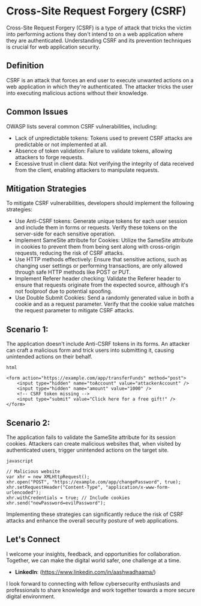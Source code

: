 # Cross-Site Request Forgery (CSRF)

Cross-Site Request Forgery (CSRF) is a type of attack that tricks the victim into performing actions they don't intend to on a web application where they are authenticated. Understanding CSRF and its prevention techniques is crucial for web application security.

## Definition

CSRF is an attack that forces an end user to execute unwanted actions on a web application in which they're authenticated. The attacker tricks the user into executing malicious actions without their knowledge.

## Common Issues

OWASP lists several common CSRF vulnerabilities, including:

- Lack of unpredictable tokens: Tokens used to prevent CSRF attacks are predictable or not implemented at all.
- Absence of token validation: Failure to validate tokens, allowing attackers to forge requests.
- Excessive trust in client data: Not verifying the integrity of data received from the client, enabling attackers to manipulate requests.

## Mitigation Strategies

To mitigate CSRF vulnerabilities, developers should implement the following strategies:

- Use Anti-CSRF tokens: Generate unique tokens for each user session and include them in forms or requests. Verify these tokens on the server-side for each sensitive operation.
- Implement SameSite attribute for Cookies: Utilize the SameSite attribute in cookies to prevent them from being sent along with cross-origin requests, reducing the risk of CSRF attacks.
- Use HTTP methods effectively: Ensure that sensitive actions, such as changing user settings or performing transactions, are only allowed through safe HTTP methods like POST or PUT.
- Implement Referer header checking: Validate the Referer header to ensure that requests originate from the expected source, although it's not foolproof due to potential spoofing.
- Use Double Submit Cookies: Send a randomly generated value in both a cookie and as a request parameter. Verify that the cookie value matches the request parameter to mitigate CSRF attacks.

## Scenario 1:

The application doesn't include Anti-CSRF tokens in its forms. An attacker can craft a malicious form and trick users into submitting it, causing unintended actions on their behalf.

```
html

<form action="https://example.com/app/transferFunds" method="post">
    <input type="hidden" name="toAccount" value="attackerAccount" />
    <input type="hidden" name="amount" value="1000" />
    <!-- CSRF token missing -->
    <input type="submit" value="Click here for a free gift!" />
</form>
```

## Scenario 2:

The application fails to validate the SameSite attribute for its session cookies. Attackers can create malicious websites that, when visited by authenticated users, trigger unintended actions on the target site.

```
javascript

// Malicious website
var xhr = new XMLHttpRequest();
xhr.open("POST", "https://example.com/app/changePassword", true);
xhr.setRequestHeader("Content-Type", "application/x-www-form-urlencoded");
xhr.withCredentials = true; // Include cookies
xhr.send("newPassword=evilPassword");
```

Implementing these strategies can significantly reduce the risk of CSRF attacks and enhance the overall security posture of web applications.

## Let's Connect

I welcome your insights, feedback, and opportunities for collaboration. Together, we can make the digital world safer, one challenge at a time.

- **LinkedIn**: (https://www.linkedin.com/in/aashwadhaama/)

I look forward to connecting with fellow cybersecurity enthusiasts and professionals to share knowledge and work together towards a more secure digital environment.
